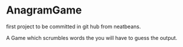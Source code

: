 # AnagramGame
first project to be committed in git hub from neatbeans.

A Game which scrumbles words the you will have to guess the output.
